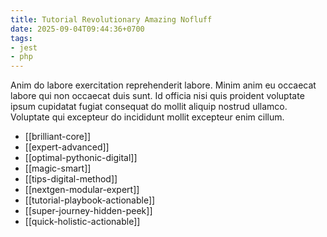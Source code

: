 ```yaml
---
title: Tutorial Revolutionary Amazing Nofluff
date: 2025-09-04T09:44:36+0700
tags:
- jest
- php
---
```


Anim do labore exercitation reprehenderit labore. Minim anim eu occaecat labore qui non occaecat duis sunt. Id officia nisi quis proident voluptate ipsum cupidatat fugiat consequat do mollit aliquip nostrud ullamco. Voluptate qui excepteur do incididunt mollit excepteur enim cillum.


- [[brilliant-core]] 
- [[expert-advanced]] 
- [[optimal-pythonic-digital]] 
- [[magic-smart]] 
- [[tips-digital-method]] 
- [[nextgen-modular-expert]] 
- [[tutorial-playbook-actionable]] 
- [[super-journey-hidden-peek]] 
- [[quick-holistic-actionable]]
